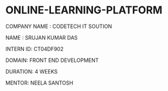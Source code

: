 # ONLINE-LEARNING-PLATFORM

COMPANY NAME : CODETECH IT SOUTION

NAME : SRUJAN KUMAR DAS

INTERN ID: CT04DF902

DOMAIN: FRONT END DEVELOPMENT

DURATION: 4 WEEKS

MENTOR: NEELA SANTOSH
